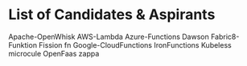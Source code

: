 # List of Candidates & Aspirants

Apache-OpenWhisk
AWS-Lambda
Azure-Functions
Dawson
Fabric8-Funktion
Fission
fn
Google-CloudFunctions
IronFunctions
Kubeless
microcule
OpenFaas
zappa
